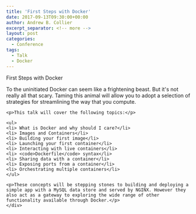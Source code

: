 ```yaml
---
title: 'First Steps with Docker'
date: 2017-09-13T09:30:00+00:00
author: Andrew B. Collier
excerpt_separator: <!-- more -->
layout: post
categories:
  - Conference
tags:
  - Talk
  - Docker
---
```


<div class="talk">
	<div class="title">
	First Steps with Docker
	</div>
	<div class="abstract">
	<p>To the uninitiated Docker can seem like a frightening beast. But it's not really all that scary. Taming this animal will allow you to adopt a selection of strategies for streamlining the way that you compute.</p>

	<p>This talk will cover the following topics:</p>

	<ul>
	<li> What is Docker and why should I care?</li>
	<li> Images and Containers</li>
	<li> Building your first image</li>
	<li> Launching your first container</li>
	<li> Interacting with live containers</li>
	<li> <code>Dockerfile</code> syntax</li>
	<li> Sharing data with a container</li>
	<li> Exposing ports from a container</li>
	<li> Orchestrating multiple containers</li>
	</ul>

	<p>These concepts will be stepping stones to building and deploying a simple app with a MySQL data store and served by NGINX. However they also act as a gateway to exploring the wide range of other functionality available through Docker.</p>
	</div>
</div>